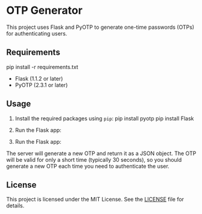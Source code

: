 # OTP Generator

This project uses Flask and PyOTP to generate one-time passwords (OTPs) for authenticating users.

## Requirements
pip install -r requirements.txt

- Flask (1.1.2 or later)
- PyOTP (2.3.1 or later)

## Usage

1. Install the required packages using `pip`:
pip install pyotp
pip install Flask

2. Run the Flask app:


2. Run the Flask app:


The server will generate a new OTP and return it as a JSON object. The OTP will be valid for only a short time (typically 30 seconds), so you should generate a new OTP each time you need to authenticate the user.

## License

This project is licensed under the MIT License. See the [LICENSE](LICENSE) file for details.
